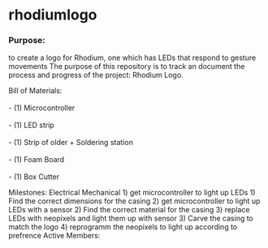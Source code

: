 # rhodiumlogo
<html>
<body>

<h3> Purpose: </h3> to create a logo for Rhodium, one which has LEDs that respond to gesture movements 
The purpose of this repository is to track an document the process and progress of the project: Rhodium Logo.


<p> 
 Bill of Materials: 
  <br></br>
 - (1) Microcontroller
 <br></br>
 - (1) LED strip
 <br></br>
 - (1) Strip of older + Soldering station
 <br></br>
 - (1) Foam Board
 <br></br>
 - (1) Box Cutter 
</p>
Milestones:
                Electrical                                                                         Mechanical
1) get microcontroller to light up LEDs                                         1) Find the correct dimensions for the casing
2) get microcontroller to light up LEDs with a sensor                           2) Find the correct material for the casing
3) replace LEDs with neopixels and light them up with sensor                    3) Carve the casing to match the logo
4) reprogramm the neopixels to light up according to prefrence
Active Members:

</body>
</html>
